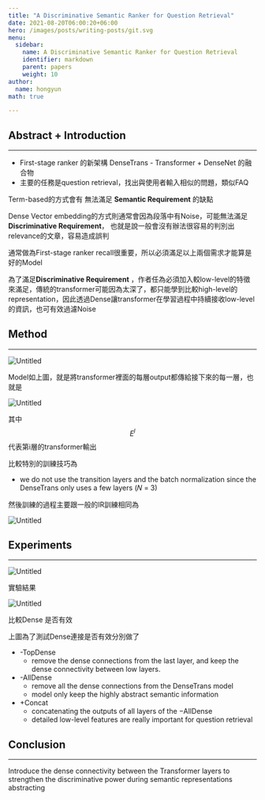 ```yaml
---
title: "A Discriminative Semantic Ranker for Question Retrieval"
date: 2021-08-20T06:00:20+06:00
hero: /images/posts/writing-posts/git.svg
menu:
  sidebar:
    name: A Discriminative Semantic Ranker for Question Retrieval
    identifier: markdown
    parent: papers
    weight: 10
author:
  name: hongyun
math: true

---
```


## Abstract + Introduction

---

- First-stage ranker 的新架構 DenseTrans - Transformer + DenseNet 的融合物
- 主要的任務是question retrieval，找出與使用者輸入相似的問題，類似FAQ

Term-based的方式會有 無法滿足 **Semantic Requirement** 的缺點

Dense Vector embedding的方式則通常會因為段落中有Noise，可能無法滿足 **Discriminative Requirement**， 也就是說一般會沒有辦法很容易的判別出relevance的文章，容易造成誤判

通常做為First-stage ranker recall很重要，所以必須滿足以上兩個需求才能算是好的Model

為了滿足**Discriminative Requirement** ，作者任為必須加入較low-level的特徵來滿足，傳統的transformer可能因為太深了，都只能學到比較high-level的representation，因此透過Dense讓transformer在學習過程中持續接收low-level的資訊，也可有效過濾Noise

## Method

---

![Untitled](/A%20Discriminative%20Semantic%20Ranker%20for%20Question%20Retr%20e6a82005de084ffd9a7ef19a19120880/Untitled.png)

Model如上圖，就是將transformer裡面的每層output都傳給接下來的每一層，也就是

![Untitled](/A%20Discriminative%20Semantic%20Ranker%20for%20Question%20Retr%20e6a82005de084ffd9a7ef19a19120880/Untitled%201.png)

其中 $$E^l$$ 代表第i層的transformer輸出

比較特別的訓練技巧為

- we do not use the transition layers and the batch normalization since the DenseTrans only uses a few layers (𝑁 = 3)

然後訓練的過程主要跟一般的IR訓練相同為

![Untitled](/A%20Discriminative%20Semantic%20Ranker%20for%20Question%20Retr%20e6a82005de084ffd9a7ef19a19120880/Untitled%202.png)

## Experiments

---

![Untitled](/A%20Discriminative%20Semantic%20Ranker%20for%20Question%20Retr%20e6a82005de084ffd9a7ef19a19120880/Untitled%203.png)

實驗結果

![Untitled](/A%20Discriminative%20Semantic%20Ranker%20for%20Question%20Retr%20e6a82005de084ffd9a7ef19a19120880/Untitled%204.png)

比較Dense 是否有效

上圖為了測試Dense連接是否有效分別做了

- -TopDense
    - remove the dense connections from the last layer, and keep the dense connectivity between low layers.
- -AllDense
    - remove all the dense connections from the DenseTrans model
    - model only keep the highly abstract semantic information
- +Concat
    - concatenating the outputs of all layers of the −AllDense
    - detailed low-level features are really important for question retrieval

## Conclusion

---

Introduce the dense connectivity between the Transformer layers to strengthen the discriminative power during semantic representations abstracting